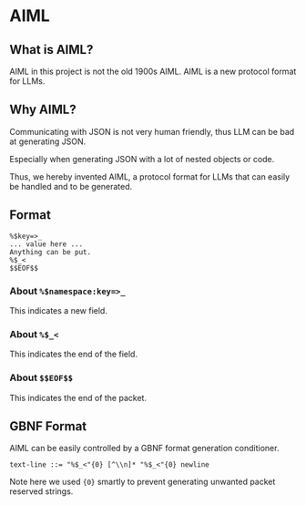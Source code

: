 AIML
====

## What is AIML? 
AIML in this project is not the old 1900s AIML.
AIML is a new protocol format for LLMs. 

## Why AIML?
Communicating with JSON is not very human friendly, thus LLM can be bad at generating JSON. 

Especially when generating JSON with a lot of nested objects or code. 

Thus, we hereby invented AIML, a protocol format for LLMs that can easily be handled and to be generated. 

## Format
```
%$key=>_
... value here ...
Anything can be put. 
%$_<
$$EOF$$
```
### About `%$namespace:key=>_`
This indicates a new field. 
### About `%$_<`
This indicates the end of the field. 
### About `$$EOF$$`
This indicates the end of the packet. 

## GBNF Format
AIML can be easily controlled by a GBNF format generation conditioner. 
```
text-line ::= "%$_<"{0} [^\\n]* "%$_<"{0} newline
```
Note here we used `{0}` smartly to prevent generating unwanted packet reserved strings. 
